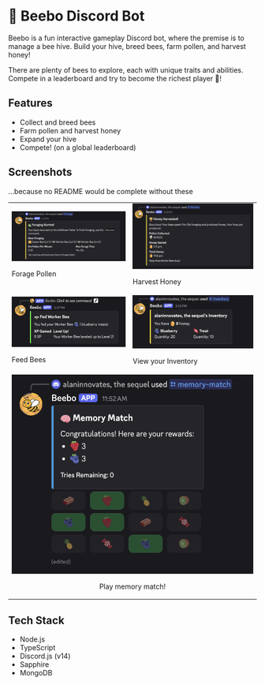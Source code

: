 # 🐝 Beebo Discord Bot

Beebo is a fun interactive gameplay Discord bot, where the premise is to manage a bee hive. Build your hive, breed bees, farm pollen, and harvest honey!

There are plenty of bees to explore, each with unique traits and abilities. Compete in a leaderboard and try to become the richest player 🍯!

## Features
- Collect and breed bees
- Farm pollen and harvest honey
- Expand your hive
- Compete! (on a global leaderboard)

## Screenshots
...because no README would be complete without these
<table>
    <tr>
        <td>
            <img src="github/images/forage.png" alt="Course Search Page">
            <p>Forage Pollen</p>
        </td>
        <td>
            <img src="github/images/harvest.png" alt="Student Search Page">
            <p>Harvest Honey</p>
        </td>
    </tr>
    <tr>
        <td>
            <img src="github/images/feed.png" alt="Course Page">
            <p>Feed Bees</p>
        </td>
        <td>
            <img src="github/images/inventory.png" alt="Student Page">
            <p>View your Inventory</p>
        </td>
    </tr>
    <tr>
        <td colspan="2" align="center">
            <img src="github/images/memory_match.png" alt="Merge Page">
            <p>Play memory match!</p>
        </td>
    </tr>
</table>

## Tech Stack
- Node.js
- TypeScript
- Discord.js (v14)
- Sapphire
- MongoDB
